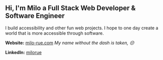 ## Hi, I'm Milo a Full Stack Web Developer & Software Engineer
I build accessibility and other fun web projects. I hope to one day create a world that is more accessible through software.

**Website:** 	[milo-rue.com](https://www.milo-rue.com/)
*My name without the dash is taken, 😔*

**LinkedIn:** [milorue](https://www.linkedin.com/in/milorue/)

<!--
**milorue/milorue** is a ✨ _special_ ✨ repository because its `README.md` (this file) appears on your GitHub profile.

